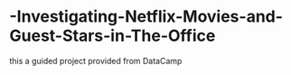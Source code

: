 # -Investigating-Netflix-Movies-and-Guest-Stars-in-The-Office
this a guided project provided from DataCamp

